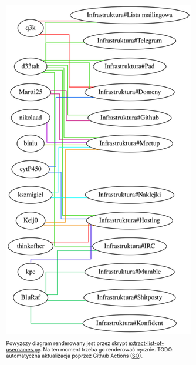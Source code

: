 ![kto co kontroluje - diagram](https://raw.githubusercontent.com/hakierspejs/wiki/master/media-w-wiki/kto-co-kontroluje.svg)

Powyższy diagram renderowany jest przez skrypt [extract-list-of-usernames.py](https://github.com/hakierspejs/wiki/blob/master/extract-list-of-usernames.py). Na ten moment trzeba go renderować ręcznie. TODO: automatyczna aktualizacja poprzez Github Actions ([SO](https://stackoverflow.com/questions/61819502/trigger-a-github-action-on-wiki-edit/61819865#61819865)).